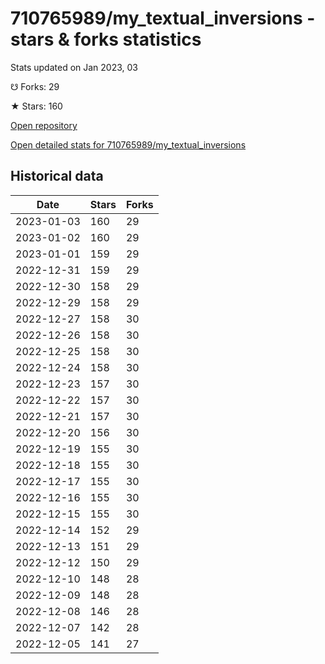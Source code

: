 # 710765989/my_textual_inversions - stars & forks statistics

Stats updated on Jan 2023, 03

☋ Forks: 29

★ Stars: 160

[Open repository](https://github.com/710765989/my_textual_inversions)

[Open detailed stats for 710765989/my_textual_inversions](https://reviewgithub.com/rep/710765989/my_textual_inversions)

## Historical data
| Date | Stars | Forks |
|------|-------|-------|
| 2023-01-03 | 160 | 29 | 
| 2023-01-02 | 160 | 29 | 
| 2023-01-01 | 159 | 29 | 
| 2022-12-31 | 159 | 29 | 
| 2022-12-30 | 158 | 29 | 
| 2022-12-29 | 158 | 29 | 
| 2022-12-27 | 158 | 30 | 
| 2022-12-26 | 158 | 30 | 
| 2022-12-25 | 158 | 30 | 
| 2022-12-24 | 158 | 30 | 
| 2022-12-23 | 157 | 30 | 
| 2022-12-22 | 157 | 30 | 
| 2022-12-21 | 157 | 30 | 
| 2022-12-20 | 156 | 30 | 
| 2022-12-19 | 155 | 30 | 
| 2022-12-18 | 155 | 30 | 
| 2022-12-17 | 155 | 30 | 
| 2022-12-16 | 155 | 30 | 
| 2022-12-15 | 155 | 30 | 
| 2022-12-14 | 152 | 29 | 
| 2022-12-13 | 151 | 29 | 
| 2022-12-12 | 150 | 29 | 
| 2022-12-10 | 148 | 28 | 
| 2022-12-09 | 148 | 28 | 
| 2022-12-08 | 146 | 28 | 
| 2022-12-07 | 142 | 28 | 
| 2022-12-05 | 141 | 27 | 

